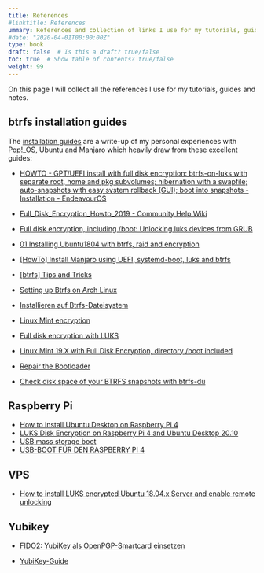 ```yaml
---
title: References
#linktitle: References
ummary: References and collection of links I use for my tutorials, guides and notes.
#date: "2020-04-01T00:00:00Z"
type: book
draft: false  # Is this a draft? true/false
toc: true  # Show table of contents? true/false
weight: 99
---
```


On this page I will collect all the references I use for my tutorials, guides and notes.

## btrfs installation guides

The [installation guides](../install-guides) are a write-up of my personal experiences with Pop!_OS, Ubuntu and Manjaro which heavily draw from these excellent guides:

- [HOWTO - GPT/UEFI install with full disk encryption: btrfs-on-luks with separate root, home and pkg subvolumes; hibernation with a swapfile; auto-snapshots with easy system rollback (GUI); boot into snapshots - Installation - EndeavourOS](https://forum.endeavouros.com/t/howto-gpt-uefi-install-with-full-disk-encryption-btrfsonluks-with-separate-root-home-and-pkg-subvolumes-hibernation-with-a-swapfile-auto-snapshots-with-easy-system-rollback-gui-boot-into-snapshots/3782/36)

- [Full_Disk_Encryption_Howto_2019 - Community Help Wiki](https://help.ubuntu.com/community/Full_Disk_Encryption_Howto_2019)

- [Full disk encryption, including /boot: Unlocking luks devices from GRUB](https://cryptsetup-team.pages.debian.net/cryptsetup/encrypted-boot.html)

- [01 Installing Ubuntu1804 with btrfs, raid and encryption](https://www.youtube.com/watch?v=RoseaO8ziCo)

- [[HowTo] Install Manjaro using UEFI, systemd-boot, luks and btrfs](https://archived.forum.manjaro.org/t/howto-install-manjaro-using-uefi-systemd-boot-luks-and-btrfs/116534)

- [[btrfs] Tips and Tricks](https://archived.forum.manjaro.org/t/btrfs-tips-and-tricks/71186)

- [Setting up Btrfs on Arch Linux](https://www.hiteshpaul.com/posts/14829/)

- [Installieren auf Btrfs-Dateisystem](https://wiki.ubuntuusers.de/Installieren_auf_Btrfs-Dateisystem/)

- [Linux Mint encryption](https://www.pavelkogan.com/2015/01/25/linux-mint-encryption/)

- [Full disk encryption with LUKS](https://www.pavelkogan.com/2014/05/23/luks-full-disk-encryption/)

- [Linux Mint 19.X with Full Disk Encryption, directory /boot included](https://community.linuxmint.com/tutorial/view/2438)

- [Repair the Bootloader](https://support.system76.com/articles/bootloader/)

- [Check disk space of your BTRFS snapshots with btrfs-du](https://ownyourbits.com/2017/12/06/check-disk-space-of-your-btrfs-snapshots-with-btrfs-du)

## Raspberry Pi

- [How to install Ubuntu Desktop on Raspberry Pi 4](https://ubuntu.com/tutorials/how-to-install-ubuntu-desktop-on-raspberry-pi-4#1-overview)
- [LUKS Disk Encryption on Raspberry Pi 4 and Ubuntu Desktop 20.10](https://askubuntu.com/questions/1287837/luks-disk-encryption-on-raspberry-pi-4-and-ubuntu-desktop-20-10)
- [USB mass storage boot](https://www.raspberrypi.org/documentation/computers/raspberry-pi.html#usb-mass-storage-boot)
- [USB-BOOT FÜR DEN RASPBERRY PI 4](https://kofler.info/usb-boot-fuer-den-raspberry-pi-4/)

## VPS
- [How to install LUKS encrypted Ubuntu 18.04.x Server and enable remote unlocking](https://hamy.io/post/0009/how-to-install-luks-encrypted-ubuntu-18.04.x-server-and-enable-remote-unlocking/#gsc.tab=0)


## Yubikey

- [FIDO2: YubiKey als OpenPGP-Smartcard einsetzen ](https://www.heise.de/ratgeber/FIDO2-YubiKey-als-OpenPGP-Smartcard-einsetzen-4590032.html)

- [YubiKey-Guide](https://github.com/drduh/YubiKey-Guide)

